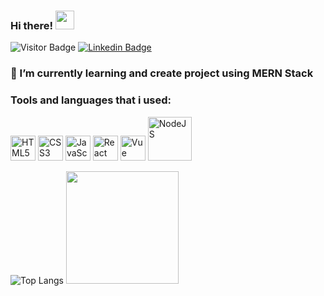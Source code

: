 ### Hi there! <img src="https://raw.githubusercontent.com/aemmadi/aemmadi/master/wave.gif" width="30px">

![Visitor Badge](https://visitor-badge.laobi.icu/badge?page_id=arizalinside)
[![Linkedin Badge](https://img.shields.io/badge/-Arizal-blue?style=flat-square&logo=Linkedin&logoColor=white&link=https://www.linkedin.com/in/arizalinside/)](https://www.linkedin.com/in/arizalinside/)

### 🌱 I’m currently learning and create project using MERN Stack

### Tools and languages that i used:

<img src="https://edent.github.io/SuperTinyIcons/images/svg/html5.svg" width="40" title="HTML5" /> <img src="https://edent.github.io/SuperTinyIcons/images/svg/css3.svg" width="40" title="CSS3"/> <img src="https://edent.github.io/SuperTinyIcons/images/svg/javascript.svg" width="40" title="JavaScript" /> <img src="https://edent.github.io/SuperTinyIcons/images/svg/react.svg" width="40" title="React" /> <img src="https://edent.github.io/SuperTinyIcons/images/svg/vue.svg" width="40" title="Vue" /> <img src="https://cdn.svgporn.com/logos/nodejs.svg" width ="70" title="NodeJS" />



![Top Langs](https://github-readme-stats.vercel.app/api/top-langs/?username=arizalinside&layout=compact)
<img height="180em" src="https://github-readme-stats.vercel.app/api?username=arizalinside&show_icons=true&hide_border=true&&count_private=true&include_all_commits=true" />





<!--
**arizalinside/arizalinside** is a ✨ _special_ ✨ repository because its `README.md` (this file) appears on your GitHub profile.

Here are some ideas to get you started:

- 🔭 I’m currently working on ...
- 🌱 I’m currently learning ...
- 👯 I’m looking to collaborate on ...
- 🤔 I’m looking for help with ...
- 💬 Ask me about ...
- 📫 How to reach me: ...
- 😄 Pronouns: ...
- ⚡ Fun fact: ...
-->
